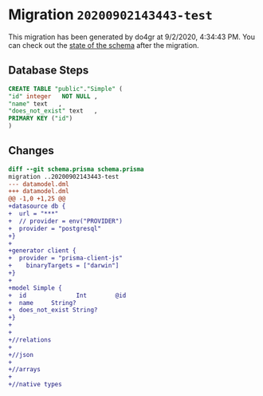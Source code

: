 # Migration `20200902143443-test`

This migration has been generated by do4gr at 9/2/2020, 4:34:43 PM.
You can check out the [state of the schema](./schema.prisma) after the migration.

## Database Steps

```sql
CREATE TABLE "public"."Simple" (
"id" integer   NOT NULL ,
"name" text   ,
"does_not_exist" text   ,
PRIMARY KEY ("id")
)
```

## Changes

```diff
diff --git schema.prisma schema.prisma
migration ..20200902143443-test
--- datamodel.dml
+++ datamodel.dml
@@ -1,0 +1,25 @@
+datasource db {
+  url = "***"
+  // provider = env("PROVIDER")
+  provider = "postgresql"
+}
+
+generator client {
+  provider = "prisma-client-js"
+    binaryTargets = ["darwin"]
+}
+
+model Simple {
+  id              Int        @id
+  name     String?
+  does_not_exist String?
+}
+
+
+//relations
+
+//json
+
+//arrays
+
+//native types
```


